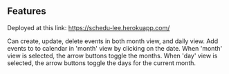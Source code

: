 ## Features

Deployed at this link: https://schedu-lee.herokuapp.com/

Can create, update, delete events in both month view, and daily view. Add events to to calendar in 'month' view by clicking on the date. When 'month' view is selected, the arrow buttons toggle the months. When 'day' view is selected, the arrow buttons toggle the days for the current month.

